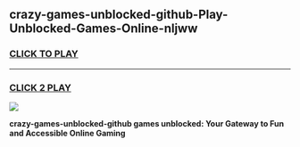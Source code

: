 
## crazy-games-unblocked-github-Play-Unblocked-Games-Online-nljww
<h3>
<a href="https://premium76.site?title=crazy-games-unblocked-github&ref=25A">CLICK TO PLAY</a></h3>
<hr>

<h3>
<a href="https://premium76.site?title=crazy-games-unblocked-github&ref=25A">CLICK 2 PLAY</a>
  
</h3>

<a href="https://premium76.site?title=crazy-games-unblocked-github&ref=25A"><img src="https://clearcache.store/games.png"></a>


**crazy-games-unblocked-github games unblocked: Your Gateway to Fun and Accessible Online Gaming**
